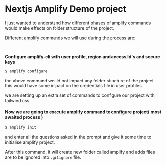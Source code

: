 # Nextjs Amplify Demo project

I just wanted to understand how different phases of amplify commands would make effects on folder structure of the project.

Different amplify commands we will use during the process are:

<br >

**Configure amplify-cli with user profile, region and access Id's and secure keys**

```sh
$ amplify configure
```
the above command would not impact any folder structure of the project. this would have some impact on the credentials file in user profiles.

we are setting up an extra set of commands to configure our project with tailwind css.

#### Now we are going to execute amplify command to configure project( most awaited process )

```sh
$ amplify init
```

and enter all the questions asked in the prompt and give it some time to initialise amplify project. 

After this command, it will create new folder called amplify and adds files are to be ignored into `.gitignore` file. 

